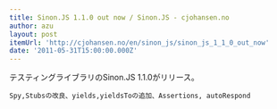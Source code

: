 ```yaml
---
title: Sinon.JS 1.1.0 out now / Sinon.JS - cjohansen.no
author: azu
layout: post
itemUrl: 'http://cjohansen.no/en/sinon_js/sinon_js_1_1_0_out_now'
date: '2011-05-31T15:00:00.000Z'
---
```

テスティングライブラリのSinon.JS 1.1.0がリリース。

    Spy,Stubsの改良、yields,yieldsToの追加、Assertions, autoRespond

